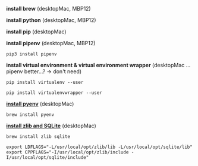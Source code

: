 **install brew** (desktopMac, MBP12)

**install python** (desktopMac, MBP12)

**install pip** (desktopMac)

**install pipenv** (desktopMac, MBP12)

```pip3 install pipenv```

**install virtual environment & virtual environment wrapper** (desktopMac ... pipenv better...? -> don't need)

```pip install virtualenv --user```

```pip install virtualenvwrapper --user```

[**install pyenv**](https://opensource.com/article/19/6/virtual-environments-python-macos) (desktopMac)

```brew install pyenv```

[**install zlib and SQLite**](https://opensource.com/article/19/6/virtual-environments-python-macos) (desktopMac)

```brew install zlib sqlite```

```export LDFLAGS="-L/usr/local/opt/zlib/lib -L/usr/local/opt/sqlite/lib"```
```export CPPFLAGS="-I/usr/local/opt/zlib/include -I/usr/local/opt/sqlite/include"```
